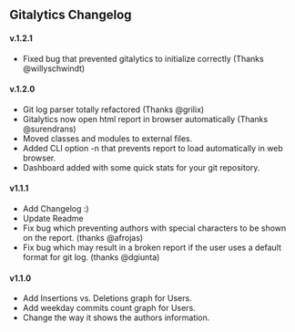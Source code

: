 ## Gitalytics Changelog

#### v.1.2.1
* Fixed bug that prevented gitalytics to initialize correctly (Thanks @willyschwindt)

#### v.1.2.0
* Git log parser totally refactored (Thanks @grilix)
* Gitalytics now open html report in browser automatically (Thanks @surendrans)
* Moved classes and modules to external files.
* Added CLI option -n that prevents report to load automatically in web browser.
* Dashboard added with some quick stats for your git repository.

#### v1.1.1
* Add Changelog :)
* Update Readme
* Fix bug which preventing authors with special characters to be shown on the report. (thanks @afrojas)
* Fix bug which may result in a broken report if the user uses a default format for git log. (thanks @dgiunta)

#### v1.1.0
* Add Insertions vs. Deletions graph for Users.
* Add weekday commits count graph for Users.
* Change the way it shows the authors information.
